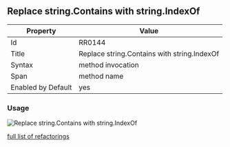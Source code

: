 ## Replace string\.Contains with string\.IndexOf

Property | Value
--- | ---
Id|RR0144
Title|Replace string\.Contains with string\.IndexOf
Syntax|method invocation
Span|method name
Enabled by Default|yes

### Usage

![Replace string\.Contains with string\.IndexOf](../../images/refactorings/ReplaceStringContainsWithStringIndexOf.png)

[full list of refactorings](Refactorings.md)